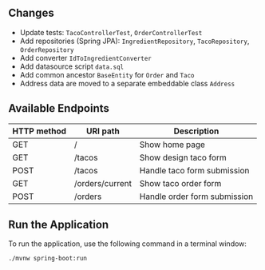 ## Changes

- Update tests: `TacoControllerTest`, `OrderControllerTest`
- Add repositories (Spring JPA): `IngredientRepository`, `TacoRepository`, `OrderRepository`
- Add converter `IdToIngredientConverter`
- Add datasource script `data.sql`
- Add common ancestor `BaseEntity` for `Order` and `Taco`
- Address data are moved to a separate embeddable class `Address`

## Available Endpoints

| HTTP method | URI path | Description |
| ----------- | -------- | ----------- |
| GET | / | Show home page |
| GET | /tacos | Show design taco form |
| POST | /tacos | Handle taco form submission |
| GET | /orders/current | Show taco order form |
| POST | /orders | Handle order form submission |

## Run the Application

To run the application, use the following command in a terminal window:

```
./mvnw spring-boot:run
```
